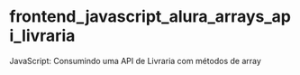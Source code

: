 # frontend_javascript_alura_arrays_api_livraria
JavaScript: Consumindo uma API de Livraria com métodos de array
